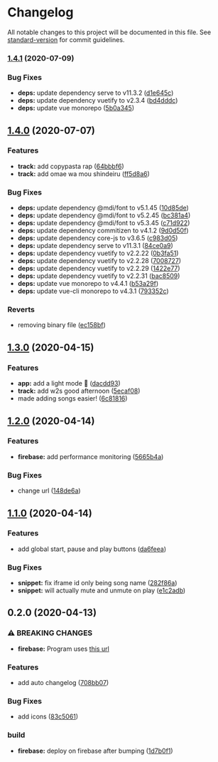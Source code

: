 # Changelog

All notable changes to this project will be documented in this file. See [standard-version](https://github.com/conventional-changelog/standard-version) for commit guidelines.

### [1.4.1](https://www.github.com/Jabster28/meme-soundboard/compare/v1.4.0...v1.4.1) (2020-07-09)


### Bug Fixes

* **deps:** update dependency serve to v11.3.2 ([d1e645c](https://www.github.com/Jabster28/meme-soundboard/commit/d1e645c206b72644ac6255041f41507d367076a9))
* **deps:** update dependency vuetify to v2.3.4 ([bd4dddc](https://www.github.com/Jabster28/meme-soundboard/commit/bd4dddc52a6e0168a6b2b027ee39a9eae763ca27))
* **deps:** update vue monorepo ([5b0a345](https://www.github.com/Jabster28/meme-soundboard/commit/5b0a3453697144e51e627f97581f14eb57598720))

## [1.4.0](https://www.github.com/Jabster28/meme-soundboard/compare/v1.3.0...v1.4.0) (2020-07-07)


### Features

* **track:** add copypasta rap ([64bbbf6](https://www.github.com/Jabster28/meme-soundboard/commit/64bbbf61002c323ae6ba7b5e6ebecca7b690e282))
* **track:** add omae wa mou shindeiru ([ff5d8a6](https://www.github.com/Jabster28/meme-soundboard/commit/ff5d8a6856907e84aa63546424d53a8af884bb8e))


### Bug Fixes

* **deps:** update dependency @mdi/font to v5.1.45 ([10d85de](https://www.github.com/Jabster28/meme-soundboard/commit/10d85dea03d09b083bf182149bf03b889d4f9f29))
* **deps:** update dependency @mdi/font to v5.2.45 ([bc381a4](https://www.github.com/Jabster28/meme-soundboard/commit/bc381a4e875d50554fe122ec21f33262cca972a0))
* **deps:** update dependency @mdi/font to v5.3.45 ([c71d922](https://www.github.com/Jabster28/meme-soundboard/commit/c71d92292446683169f64893c79a55d5637ebab5))
* **deps:** update dependency commitizen to v4.1.2 ([9d0d50f](https://www.github.com/Jabster28/meme-soundboard/commit/9d0d50fb7eaabf3fa64fe6f6e68166ed140a65d8))
* **deps:** update dependency core-js to v3.6.5 ([c983d05](https://www.github.com/Jabster28/meme-soundboard/commit/c983d05cf113be1d8d567d53e49135a7b0f6ee6d))
* **deps:** update dependency serve to v11.3.1 ([84ce0a9](https://www.github.com/Jabster28/meme-soundboard/commit/84ce0a98f4fccf6cf37e7b3d9d84f01a75e49746))
* **deps:** update dependency vuetify to v2.2.22 ([0b3fa51](https://www.github.com/Jabster28/meme-soundboard/commit/0b3fa51f6012f94ad8c7147edf5156bba765f22d))
* **deps:** update dependency vuetify to v2.2.28 ([7008727](https://www.github.com/Jabster28/meme-soundboard/commit/700872798faef8520738ffc43f8884000f0a5c6e))
* **deps:** update dependency vuetify to v2.2.29 ([1422e77](https://www.github.com/Jabster28/meme-soundboard/commit/1422e77855ac74bafa08113565f0626e31e2a532))
* **deps:** update dependency vuetify to v2.2.31 ([bac8509](https://www.github.com/Jabster28/meme-soundboard/commit/bac8509209538550b8724cd20bf48584510ea85b))
* **deps:** update vue monorepo to v4.4.1 ([b53a29f](https://www.github.com/Jabster28/meme-soundboard/commit/b53a29f7ef9c96001775c885d0c70052633a1664))
* **deps:** update vue-cli monorepo to v4.3.1 ([793352c](https://www.github.com/Jabster28/meme-soundboard/commit/793352c021b638cef6847b62cc4c5ec28ca2ed2b))


### Reverts

* removing binary file ([ec158bf](https://www.github.com/Jabster28/meme-soundboard/commit/ec158bf2dc495d5653d527ca2c455417874499da))

## [1.3.0](https://github.com/Jabster28/meme-soundboard/compare/v1.2.0...v1.3.0) (2020-04-15)


### Features

* **app:** add a light mode 🎉 ([dacdd93](https://github.com/Jabster28/meme-soundboard/commit/dacdd93f75281d0dbede1654638d1ca76649fa41))
* **track:** add w2s good afternoon ([5ecaf08](https://github.com/Jabster28/meme-soundboard/commit/5ecaf08ee478ff0d0efc54bd3d245993eee59eb3))
* made adding songs easier! ([6c81816](https://github.com/Jabster28/meme-soundboard/commit/6c81816a40c8b0153fbb55bf84bcc082f29a3c47))

## [1.2.0](https://github.com/Jabster28/meme-soundboard/compare/v1.1.0...v1.2.0) (2020-04-14)


### Features

* **firebase:** add performance monitoring ([5665b4a](https://github.com/Jabster28/meme-soundboard/commit/5665b4ae57f969812aa840ecca22bbf11e58851d))


### Bug Fixes

* change url ([148de6a](https://github.com/Jabster28/meme-soundboard/commit/148de6a29173441e50e0a5fd01e46d443323ed96))

## [1.1.0](https://github.com/Jabster28/meme-soundboard/compare/v0.2.0...v1.1.0) (2020-04-14)


### Features

* add global start, pause and play buttons  ([da6feea](https://github.com/Jabster28/meme-soundboard/commit/da6feead40f56d55cac8f166681cbc679848f612))


### Bug Fixes

* **snippet:** fix iframe id only being song name ([282f86a](https://github.com/Jabster28/meme-soundboard/commit/282f86a0674e2f81009036ff3984bfe95afb7837))
* **snippet:** will actually mute and unmute on play ([e1c2adb](https://github.com/Jabster28/meme-soundboard/commit/e1c2adbd1abaf0f9535f1b388558c06ea2aecf9a))

## 0.2.0 (2020-04-13)


### ⚠ BREAKING CHANGES

* **firebase:** Program uses [this url](https://the-meme-soundboard.web.app/)

### Features

* add auto changelog ([708bb07](https://github.com/Jabster28/meme-soundboard/commit/708bb070f0cf7c3f19ef4c54689f15692d17680c))


### Bug Fixes

* add icons ([83c5061](https://github.com/Jabster28/meme-soundboard/commit/83c506193c4177b74a11914ff527ccd742276e1d))


### build

* **firebase:** deploy on firebase after bumping ([1d7b0f1](https://github.com/Jabster28/meme-soundboard/commit/1d7b0f1395cb15e5bd1158955e4c05c662ea0bbf))
